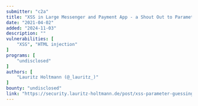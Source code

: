 ```yaml
---
submitter: "c2a"
title: "XSS in Large Messenger and Payment App - a Shout Out to Parameter Guessing"
date: "2021-04-02"
added: "2024-11-03"
description: ""
vulnerabilities: [
    "XSS", "HTML injection"
]
programs: [
    "undisclosed"
]
authors: [
    "Lauritz Holtmann (@_lauritz_)"
]
bounty: "undisclosed"
link: "https://security.lauritz-holtmann.de/post/xss-parameter-guessing/"
---
```





